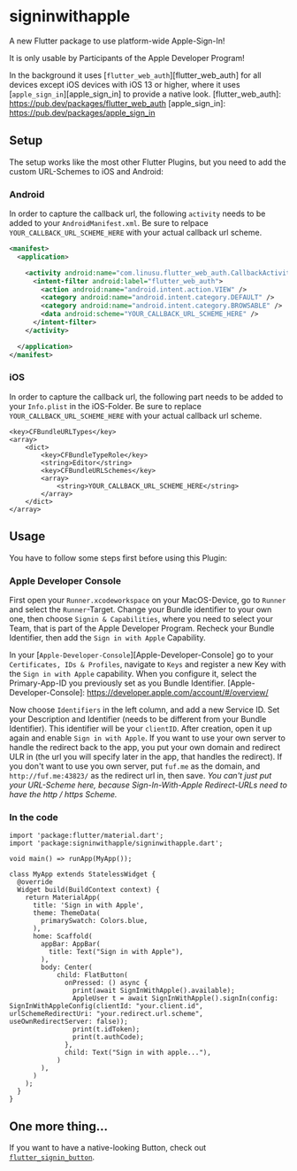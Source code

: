 # signinwithapple

A new Flutter package to use platform-wide Apple-Sign-In!

It is only usable by Participants of the Apple Developer Program!

In the background it uses [`flutter_web_auth`][flutter_web_auth] for all devices except iOS devices with iOS 13 or higher, where it uses [`apple_sign_in`][apple_sign_in] to provide a native look. 
[flutter_web_auth]: https://pub.dev/packages/flutter_web_auth
[apple_sign_in]: https://pub.dev/packages/apple_sign_in
## Setup

The setup works like the most other Flutter Plugins, but you need to add the custom URL-Schemes to iOS and Android:

### Android

In order to capture the callback url, the following `activity` needs to be added to your `AndroidManifest.xml`. Be sure to relpace `YOUR_CALLBACK_URL_SCHEME_HERE` with your actual callback url scheme.

```xml
<manifest>
  <application>

    <activity android:name="com.linusu.flutter_web_auth.CallbackActivity" >
      <intent-filter android:label="flutter_web_auth">
        <action android:name="android.intent.action.VIEW" />
        <category android:name="android.intent.category.DEFAULT" />
        <category android:name="android.intent.category.BROWSABLE" />
        <data android:scheme="YOUR_CALLBACK_URL_SCHEME_HERE" />
      </intent-filter>
    </activity>

  </application>
</manifest>
```

### iOS

In order to capture the callback url, the following part needs to be added to your `Info.plist` in the iOS-Folder. Be sure to replace `YOUR_CALLBACK_URL_SCHEME_HERE` with your actual callback url scheme.

```
<key>CFBundleURLTypes</key>
<array>
	<dict>
		<key>CFBundleTypeRole</key>
		<string>Editor</string>
		<key>CFBundleURLSchemes</key>
		<array>
			<string>YOUR_CALLBACK_URL_SCHEME_HERE</string>
		</array>
	</dict>
</array>

```


## Usage

You have to follow some steps first before using this Plugin:

### Apple Developer Console

First open your `Runner.xcodeworkspace` on your MacOS-Device, go to `Runner` and select the `Runner`-Target. Change your Bundle identifier to your own one, then choose `Signin & Capabilities`, where you need to select your Team, that is part of the Apple Developer Program. Recheck your Bundle Identifier, then add the `Sign in with Apple` Capability.

In your [`Apple-Developer-Console`][Apple-Developer-Console] go to your `Certificates, IDs & Profiles`, navigate to `Keys` and register a new Key with the `Sign in with Apple` capability. When you configure it, select the Primary-App-ID you previously set as you Bundle Identifier.
[Apple-Developer-Console]: https://developer.apple.com/account/#/overview/

Now choose `Identifiers` in the left column, and add a new Service ID. Set your Description and Identifier (needs to be different from your Bundle Identifier). This identifier will be your `clientID`. After creation, open it up again and enable `Sign in with Apple`. 
If you want to use your own server to handle the redirect back to the app, you put your own domain and redirect ULR in (the url you will specify later in the app, that handles the redirect). 
If you don't want to use you own server, put `fuf.me` as the domain, and `http://fuf.me:43823/` as the redirect url in, then save. 
_You can't just put your URL-Scheme here, because Sign-In-With-Apple Redirect-URLs need to have the http / https Scheme._

### In the code


```  
import 'package:flutter/material.dart';
import 'package:signinwithapple/signinwithapple.dart';

void main() => runApp(MyApp());

class MyApp extends StatelessWidget {
  @override
  Widget build(BuildContext context) {
    return MaterialApp(
      title: 'Sign in with Apple',
      theme: ThemeData(
        primarySwatch: Colors.blue,
      ),
      home: Scaffold(
        appBar: AppBar(
          title: Text("Sign in with Apple"),
        ),
        body: Center(
            child: FlatButton(
              onPressed: () async {
                print(await SignInWithApple().available);
                AppleUser t = await SignInWithApple().signIn(config: SignInWithAppleConfig(clientId: "your.client.id", urlSchemeRedirectUri: "your.redirect.url.scheme", useOwnRedirectServer: false));
                print(t.idToken);
                print(t.authCode);
              },
              child: Text("Sign in with apple..."),
            )
        ),
      )
    );
  }
}
```


## One more thing...

If you want to have a native-looking Button, check out [`flutter_signin_button`][flutter_signin_button].

[flutter_signin_button]: https://pub.dev/packages/flutter_signin_button
